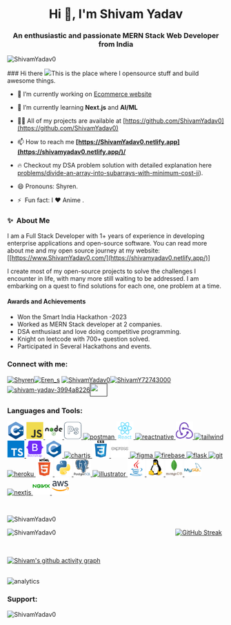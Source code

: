<h1 align="center">Hi 👋, I'm Shivam Yadav</h1>
<h3 align="center">An enthusiastic and passionate MERN Stack Web Developer from India</h3>


<p align="left"> <img src="https://komarev.com/ghpvc/?username=ShivamYadav0&label=Profile%20views&color=0e75b6&style=flat" alt="ShivamYadav0" /> </p>
### Hi there <a href="https://www.ShivamYadav0.com/">
<img src="https://media.giphy.com/media/hvRJCLFzcasrR4ia7z/giphy.gif" width="5%"></a>This is the place where I opensource stuff and build awesome things.

- 🔭 I’m currently working on [Ecommerce website]()

- 🌱 I’m currently learning **Next.js** and **AI/ML**

- 👨‍💻 All of my projects are available at [https://github.com/ShivamYadav0](https://github.com/ShivamYadav0)

- 📫 How to reach me **[https://ShivamYadav0.netlify.app](https://shivamyadav0.netlify.app/)/**

- 🔥 Checkout my  DSA problem solution with detailed explanation here [problems/divide-an-array-into-subarrays-with-minimum-cost-ii](https://leetcode.com/problems/divide-an-array-into-subarrays-with-minimum-cost-ii/discuss/4603365/100-fasteroror-c++-oror-easy-solution-oror-set-+-sliding-window)).

- 😄 Pronouns: Shyren.
  
- ⚡ &nbsp;Fun fact: I :heart: Anime .

### ✨&nbsp; About Me

I am a Full Stack Developer with 1+ years of experience in developing enterprise applications and open-source software.
You can read more about me and my open source journey at my website: [[https://www.ShivamYadav0.com/](https://shivamyadav0.netlify.app/)]

I create most of my open-source projects to solve the challenges I encounter in life, with many more still waiting to be addressed. I am embarking on a quest to find solutions for each one, one problem at a time.

#### Awards and Achievements
- Won the Smart India Hackathon -2023  
- Worked as MERN Stack developer at 2 companies.
- DSA enthusiast and love doing competitive programming.
- Knight on leetcode with 700+ question solved.
- Participated in Several Hackathons and events.


<h3 align="left">Connect with me:</h3>
<p align="left">
  <a href="https://codeforces.com/profile/Shyren" target="_blank"><img align="center" src="https://raw.githubusercontent.com/rahuldkjain/github-profile-readme-generator/master/src/images/icons/Social/codeforces.svg" alt="Shyren" height="30" width="40" target="_blank" /></a><a href="https://leetcode.com/Eren_s/" target="_blank"><img align="center" src="https://raw.githubusercontent.com/rahuldkjain/github-profile-readme-generator/master/src/images/icons/Social/leet-code.svg" alt="Eren_s" height="30" width="40" target="_blank"/></a> 
<a href="https://codepen.io/ShivamYadav0" target="_blank"><img align="center" src="https://raw.githubusercontent.com/rahuldkjain/github-profile-readme-generator/master/src/images/icons/Social/codepen.svg" alt="ShivamYadav0" height="30" width="40" target="_blank"/></a><a href="https://twitter.com/ShivamY72743000" target="_blank"><img align="center" src="https://raw.githubusercontent.com/rahuldkjain/github-profile-readme-generator/master/src/images/icons/Social/twitter.svg" alt="ShivamY72743000" height="30" width="40" target="_blank" /></a><a href="https://www.linkedin.com/in/shivam-yadav-3994a8226/" target="_blank"><img align="center" src="https://raw.githubusercontent.com/rahuldkjain/github-profile-readme-generator/master/src/images/icons/Social/linked-in-alt.svg" alt="shivam-yadav-3994a8226" height="30" width="40" target="_blank" /></a><a href="" target="_blank"><img align="center" src="https://raw.githubusercontent.com/rahuldkjain/github-profile-readme-generator/master/src/images/icons/Social/instagram.svg" alt="" height="30" width="40" target="_blank"/></a>
</p>
<h3 align="left">Languages and Tools:</h3
                                       
<div>

<p align="left"> <a href="https://www.w3schools.com/cpp/" target="_blank"> <img src="https://raw.githubusercontent.com/devicons/devicon/master/icons/cplusplus/cplusplus-original.svg" alt="cplusplus" width="40" height="40"/> </a> <a href="https://developer.mozilla.org/en-US/docs/Web/JavaScript" target="_blank" rel="noreferrer"> <img src="https://raw.githubusercontent.com/devicons/devicon/master/icons/javascript/javascript-original.svg" alt="javascript" width="40" height="40"/> </a>  <a href="https://nodejs.org" target="_blank" rel="noreferrer"> <img src="https://raw.githubusercontent.com/devicons/devicon/master/icons/nodejs/nodejs-original-wordmark.svg" alt="nodejs" width="40" height="40"/> </a> <a href="https://www.photoshop.com/en" target="_blank" rel="noreferrer"> <img src="https://raw.githubusercontent.com/devicons/devicon/master/icons/photoshop/photoshop-line.svg" alt="photoshop" width="40" height="40"/> </a> <a href="https://postman.com" target="_blank" rel="noreferrer"> <img src="https://www.vectorlogo.zone/logos/getpostman/getpostman-icon.svg" alt="postman" width="40" height="40"/> </a> <a href="https://reactjs.org/" target="_blank" rel="noreferrer"> <img src="https://raw.githubusercontent.com/devicons/devicon/master/icons/react/react-original-wordmark.svg" alt="react" width="40" height="40"/> </a> <a href="https://reactnative.dev/" target="_blank" rel="noreferrer"> <img src="https://reactnative.dev/img/header_logo.svg" alt="reactnative" width="40" height="40"/> </a> <a href="https://redux.js.org" target="_blank" rel="noreferrer"> <img src="https://raw.githubusercontent.com/devicons/devicon/master/icons/redux/redux-original.svg" alt="redux" width="40" height="40"/> </a> <a href="https://tailwindcss.com/" target="_blank" rel="noreferrer"> <img src="https://www.vectorlogo.zone/logos/tailwindcss/tailwindcss-icon.svg" alt="tailwind" width="40" height="40"/> </a> <a href="https://www.typescriptlang.org/" target="_blank" rel="noreferrer"> <img src="https://raw.githubusercontent.com/devicons/devicon/master/icons/typescript/typescript-original.svg" alt="typescript" width="40" height="40"/> </a> <a href="https://getbootstrap.com" target="_blank" rel="noreferrer"> <img src="https://raw.githubusercontent.com/devicons/devicon/master/icons/bootstrap/bootstrap-plain-wordmark.svg" alt="bootstrap" width="40" height="40"/> </a> <a href="https://www.cprogramming.com/" target="_blank" rel="noreferrer"> <img src="https://raw.githubusercontent.com/devicons/devicon/master/icons/c/c-original.svg" alt="c" width="40" height="40"/> </a> <a href="https://www.chartjs.org" target="_blank" rel="noreferrer"> <img src="https://www.chartjs.org/media/logo-title.svg" alt="chartjs" width="40" height="40"/> </a> <a href="https://www.w3schools.com/css/" target="_blank" rel="noreferrer"> <img src="https://raw.githubusercontent.com/devicons/devicon/master/icons/css3/css3-original-wordmark.svg" alt="css3" width="40" height="40"/> </a> <a href="https://expressjs.com" target="_blank" rel="noreferrer"> <img src="https://raw.githubusercontent.com/devicons/devicon/master/icons/express/express-original-wordmark.svg" alt="express" width="40" height="40"/> </a> <a href="https://www.figma.com/" target="_blank" rel="noreferrer"> <img src="https://www.vectorlogo.zone/logos/figma/figma-icon.svg" alt="figma" width="40" height="40"/> </a> <a href="https://firebase.google.com/" target="_blank" rel="noreferrer"> <img src="https://www.vectorlogo.zone/logos/firebase/firebase-icon.svg" alt="firebase" width="40" height="40"/> </a> <a href="https://flask.palletsprojects.com/" target="_blank" rel="noreferrer"> <img src="https://www.vectorlogo.zone/logos/pocoo_flask/pocoo_flask-icon.svg" alt="flask" width="40" height="40"/> </a> <a href="https://git-scm.com/" target="_blank" rel="noreferrer"> <img src="https://www.vectorlogo.zone/logos/git-scm/git-scm-icon.svg" alt="git" width="40" height="40"/> </a> <a href="https://heroku.com" target="_blank" rel="noreferrer"> <img src="https://www.vectorlogo.zone/logos/heroku/heroku-icon.svg" alt="heroku" width="40" height="40"/> </a> <a href="https://www.w3.org/html/" target="_blank" rel="noreferrer"> <img src="https://raw.githubusercontent.com/devicons/devicon/master/icons/html5/html5-original-wordmark.svg" alt="html5" width="40" height="40"/> </a>   <a href="https://www.python.org" target="_blank"> <img src="https://raw.githubusercontent.com/devicons/devicon/master/icons/python/python-original.svg" alt="python" width="40" height="40"/> </a>  <a href="https://www.postgresql.org" target="_blank"> <img src="https://raw.githubusercontent.com/devicons/devicon/master/icons/postgresql/postgresql-original-wordmark.svg" alt="postgresql" width="40" height="40"/> </a> <a href="https://www.adobe.com/in/products/illustrator.html" target="_blank" rel="noreferrer"> <img src="https://www.vectorlogo.zone/logos/adobe_illustrator/adobe_illustrator-icon.svg" alt="illustrator" width="40" height="40"/> </a> <a href="https://www.java.com" target="_blank" rel="noreferrer"> <img src="https://raw.githubusercontent.com/devicons/devicon/master/icons/java/java-original.svg" alt="java" width="40" height="40"/> </a>  <a href="https://www.linux.org/" target="_blank" rel="noreferrer"> <img src="https://raw.githubusercontent.com/devicons/devicon/master/icons/linux/linux-original.svg" alt="linux" width="40" height="40"/> </a> <a href="https://www.mongodb.com/" target="_blank" rel="noreferrer"> <img src="https://raw.githubusercontent.com/devicons/devicon/master/icons/mongodb/mongodb-original-wordmark.svg" alt="mongodb" width="40" height="40"/> </a> <a href="https://www.mysql.com/" target="_blank" rel="noreferrer"> <img src="https://raw.githubusercontent.com/devicons/devicon/master/icons/mysql/mysql-original-wordmark.svg" alt="mysql" width="40" height="40"/> </a> <a href="https://nextjs.org/" target="_blank" rel="noreferrer"> <img src="https://cdn.worldvectorlogo.com/logos/nextjs-2.svg" alt="nextjs" width="40" height="40"/> </a> <a href="https://www.nginx.com" target="_blank" rel="noreferrer"> <img src="https://raw.githubusercontent.com/devicons/devicon/master/icons/nginx/nginx-original.svg" alt="nginx" width="40" height="40"/> </a> <a href="https://aws.amazon.com" target="_blank" rel="noreferrer"> <img src="https://raw.githubusercontent.com/devicons/devicon/master/icons/amazonwebservices/amazonwebservices-original-wordmark.svg" alt="aws" width="40" height="40"/> </a> </p>
<br/>
<p> <a> <img  src="https://github-readme-stats.vercel.app/api/top-langs?username=ShivamYadav0&show_icons=true&locale=en&layout=compact&theme=dark" alt="ShivamYadav0" target="_blank" /></a></p>
</div>

<div >
    <div >
        <img width="390" align="left" src="https://github-readme-stats.vercel.app/api?username=ShivamYadav0&show_icons=true&locale=en&theme=dark" alt="ShivamYadav0" />
    </div>
    <div  >
        <a href="https://git.io/streak-stats" target="_blank">
          
<img width="390" src="https://streak-stats.demolab.com/?user=ShivamYadav0&theme=dark" alt="GitHub Streak" />
            
 </a>
    </div>
</div>

  <br/>

<br/>

[![Shivam's github activity graph](https://github-readme-activity-graph.vercel.app/graph?username=ShivamYadav0&theme=github-compact)](https://github.com/ShivamYadav0/github-readme-activity-graph)


<!--START_SECTION:waka-->
<!-- 📊 &nbsp;**This week I spent my time on**
![Wwakatime stats](https://github-readme-stats-taupe-two.vercel.app/api/wakatime?username=ShivamYadav0)-->
<!--END_SECTION:waka-->
<br/>

<img alt='analytics' src='https://profile-counter.glitch.me/ShivamYadav0/count.svg' width='0px'>



<h3 align="left">Support:</h3>
<p><a href="https://www.buymeacoffee.com/shivamyadav0" target="_blank"> <img align="left" src="https://cdn.buymeacoffee.com/buttons/v2/default-yellow.png" height="50" width="210" alt="ShivamYadav0" /></a></p><br><br>


